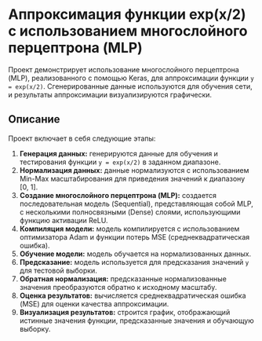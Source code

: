 # Аппроксимация функции exp(x/2) с использованием многослойного перцептрона (MLP)

Проект демонстрирует использование многослойного перцептрона (MLP), реализованного с помощью Keras, для аппроксимации функции `y = exp(x/2)`. Сгенерированные данные используются для обучения сети, и результаты аппроксимации визуализируются графически.

## Описание

Проект включает в себя следующие этапы:

1.  **Генерация данных:**  генерируются данные для обучения и тестирования функции `y = exp(x/2)` в заданном диапазоне.
2.  **Нормализация данных:** данные нормализуются с использованием Min-Max масштабирования для приведения значений к диапазону [0, 1].
3.  **Создание многослойного перцептрона (MLP):** создается последовательная модель (Sequential), представляющая собой MLP, с несколькими полносвязными (Dense) слоями, использующими функцию активации ReLU.
4.  **Компиляция модели:**  модель компилируется с использованием оптимизатора Adam и функции потерь MSE (среднеквадратическая ошибка).
5.  **Обучение модели:** модель обучается на нормализованных данных.
6.  **Предсказание:**  модель используется для предсказания значений `y` для тестовой выборки.
7.  **Обратная нормализация:**  предсказанные нормализованные значения преобразуются обратно к исходному масштабу.
8.  **Оценка результатов:** вычисляется среднеквадратическая ошибка (MSE) для оценки качества аппроксимации.
9.  **Визуализация результатов:** строится график, отображающий истинные значения функции, предсказанные значения и обучающую выборку.